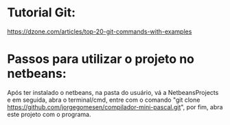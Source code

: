 # Tutorial Git:
https://dzone.com/articles/top-20-git-commands-with-examples


# Passos para utilizar o projeto no netbeans:

Após ter instalado o netbeans, na pasta do usuário, vá a NetbeansProjects e em seguida, abra o terminal/cmd, entre com o comando "git clone https://github.com/jorgegomesen/compilador-mini-pascal.git", por fim, abra este projeto com o programa.
